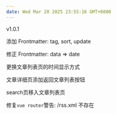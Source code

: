 ```yaml
---
date: Wed Mar 20 2025 23:55:16 GMT+0800
---
```


v1.0.1

添加 Frontmatter: tag, sort, update

修正 Frontmatter: data => date

更换文章列表页的时间显示方式

文章详细页添加返回文章列表按钮

search页移入文章列表页

修复`vue router`警告: /rss.xml 不存在
